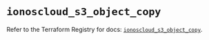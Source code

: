 # `ionoscloud_s3_object_copy`

Refer to the Terraform Registry for docs: [`ionoscloud_s3_object_copy`](https://registry.terraform.io/providers/ionos-cloud/ionoscloud/6.7.1/docs/resources/s3_object_copy).
